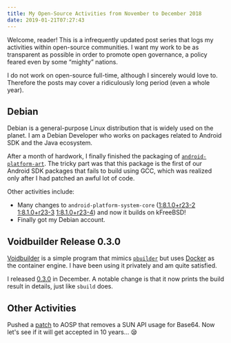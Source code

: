 ```yaml
---
title: My Open-Source Activities from November to December 2018
date: 2019-01-21T07:27:43
---
```


Welcome, reader! This is a infrequently updated post series that logs my activities within open-source communities. I want my work to be as transparent as possible in order to promote open governance, a policy feared even by some “mighty” nations.

I do not work on open-source full-time, although I sincerely would love to. Therefore the posts may cover a ridiculously long period (even a whole year).

## Debian

Debian is a general-purpose Linux distribution that is widely used on the planet. I am a Debian Developer who works on packages related to Android SDK and the Java ecosystem.

After a month of hardwork, I finally finished the packaging of [`android-platform-art`](https://tracker.debian.org/pkg/android-platform-art). The tricky part was that this package is the first of our Android SDK packages that fails to build using GCC, which was realized only after I had patched an awful lot of code.

Other activities include:

* Many changes to `android-platform-system-core` ([1:8.1.0+r23-2](https://tracker.debian.org/news/1001030/accepted-android-platform-system-core-1810r23-2-source-amd64-all-into-unstable-unstable/) [1:8.1.0+r23-3](https://tracker.debian.org/news/1003371/accepted-android-platform-system-core-1810r23-3-source-into-unstable/) [1:8.1.0+r23-4](https://tracker.debian.org/news/1008061/accepted-android-platform-system-core-1810r23-4-source-into-unstable/)) and now it builds on kFreeBSD!
* Finally got my Debian account.

## Voidbuilder Release 0.3.0

[Voidbuilder](https://www.npmjs.com/package/voidbuilder) is a simple program that mimics [`pbuilder`](https://packages.debian.org/sid/pbuilder) but uses [Docker](https://docker.com) as the container engine. I have been using it privately and am quite satisfied.

I released [0.3.0](https://salsa.debian.org/seamlik/voidbuilder/blob/master/CHANGELOG.md#030-2018-12-15) in December. A notable change is that it now prints the build result in details, just like `sbuild` does.

## Other Activities

Pushed a [patch](https://android-review.googlesource.com/c/platform/tools/base/+/852369) to AOSP that removes a SUN API usage for Base64. Now let's see if it will get accepted in 10 years... 😪